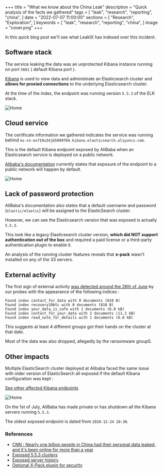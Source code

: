 +++
title = "What we know about the China Leak"
description = "Quick analysis of  the facts we gathered"
tags = [
"leak",
"research",
"reporting",
"china",
]
date = "2022-07-07 11:00:00"
sections = [
"Research",
"Exploration",
]
keywords = [
"leak",
"research",
"reporting",
"china",
]
image = "cover.png"
+++

In this quick blog post we'll see what LeakIX has indexed over this incident.

<!--more-->

## Software stack

The service leaking the data was an unprotected Kibana instance running on port
`5601` ( default Kibana port ).

[Kibana](https://www.elastic.co/kibana/) is used to view data and administrate
an Elasticsearch cluster and **allows for proxied connections** to the
underlying Elasticsearch cluster.

At the time of the index, the endpoint was running version `5.5.3` of the ELK
stack.

![Home](/chinaleak/1.png)

## Cloud service

The certificate information we gathered indicates the service was running behind
`es-cn-ex719u34jb5099704.kibana.elasticsearch.aliyuncs.com`.

This is the default Kibana endpoint exposed by AliBaba when an Elasticsearch
service is deployed on a public network.

[Alibaba's documentation](https://partners-intl.aliyun.com/help/en/elasticsearch/latest/log-on-to-the-kibana-console)
currently states that exposure of the endpoint to a public network will happen
by default.

![Home](/chinaleak/3.png)

## Lack of password protection

AliBaba's documentation also states that a default username and password
(`elastic/elastic`) will be assigned to the ElasticSearch cluster.

However, we can see the Elasticsearch version that was exposed is actually
`5.5.3`.

This look like a legacy Elasticsearch cluster version, **which did NOT support
authentication out of the box** and required a paid license or a third-party
authentication plugin to enable it.

An analysis of the running cluster features reveals that **x-pack** wasn't
installed on any of the 33 servers.

## External activity

The first sign of external activity
[was detected around the 26th of June](https://leakix.net/host/101.89.99.234) by
our probes with the appearance of the following indices :

```
Found index contact_for_data with 0 documents (810 B)
Found index recovery10btc with 0 documents (810 B)
Found index your_data_is_safe with 1 documents (6.0 kB)
Found index contact_for_your_data with 2 documents (11.2 kB)
Found index read_note_for_details with 1 documents (6.0 kB)
```

This suggests at least 4 different groups got their hands on the cluster at that
date.

Most of the data was also dropped, allegedly by the ransomware groupS.

## Other impacts

Multiple ElasticSearch cluster deployed at Alibaba faced the same issue with
older version of ElasticSearch all exposed if the default Kibana configuration
was kept :

[See other affected Kibana endpoints](https://leakix.net/search?scope=leak&q=%2Bssl.certificate.cn%3A%22kibana.elasticsearch.aliyuncs.com+%22)

![Home](/chinaleak/4.png)

On the 1st of July, AliBaba has made private or has shutdown all the Kibana
servers running `5.5.3`.

The oldest exposed endpoint is dated from `2020-12-24 20:30`.

### References

- [CNN : Nearly one billion people in China had their personal data leaked, and it's been online for more than a year](https://edition.cnn.com/2022/07/05/china/china-billion-people-data-leak-intl-hnk/index.html)
- [Exposed 5.5.3 clusters](https://leakix.net/search?scope=leak&q=%2Bssl.certificate.cn%3A%22kibana.elasticsearch.aliyuncs.com+%22)
- [Exposed server history](https://leakix.net/host/101.89.99.234)
- [Optional X-Pack plugin for security](https://www.elastic.co/guide/en/elasticsearch/reference/5.5/installing-xpack-es.html)
